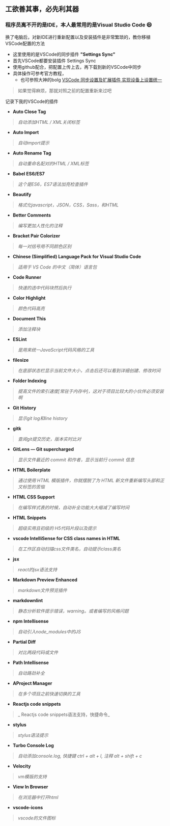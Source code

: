 ## 工欲善其事，必先利其器  

### 程序员离不开的是IDE，本人最常用的是Visual Studio Code  :smile:   

换了电脑后，对新IDE进行重新配置以及安装插件是非常繁琐的，教你移植VSCode配置的方法
+ 这里使用的是VSCode的同步插件 **"Settings Sync"** 
+ 首先VSCode都要安装插件 Settings Sync
+ 使用github配合，把配置上传上去，再下载到新的VSCode中同步
+ 具体操作可参考官方教程，
  + 也可参照大神的bolg [VSCode 同步设置及扩展插件 实现设备上设置统一](https://www.cnblogs.com/kenz520/p/7416836.html)
> 如果觉得麻烦，那就对照之前的配置重新来过吧  

记录下我的VSCode的插件  


- **Auto Close Tag**      
> _自动添加HTML / XML关闭标签_
- **Auto Import**  
> _自动import提示_
- **Auto Rename Tag**   
> _自动重命名配对的HTML / XML标签_
- **Babel ES6/ES7**   
> _这个是ES6，ES7语法加亮检查插件_
- **Beautify**  
> _格式化javascript，JSON，CSS，Sass，和HTML_
- **Better Comments**  
> _编写更加人性化的注释_
- **Bracket Pair Colorizer** 
> _每一对括号用不同颜色区别_
- **Chinese (Simplified) Language Pack for Visual Studio Code**  
> _适用于 VS Code 的中文（简体）语言包_
- **Code Runner**   
> _快速的选中代码块然后执行_
- **Color Highlight**  
> _颜色代码高亮_
- **Document This** 
> _添加注释块_
- **ESLint**  
> _是用来统一JavaScript代码风格的工具_
- **filesize** 
> _在底部状态栏显示当前文件大小，点击后还可以看到详细创建、修改时间_
- **Folder Indexing**   
> _提高文件的索引速度[常驻于内存中]，这对于项目比较大的小伙伴必须安装啊_
- **Git History**   
> _显示git log和line history_
- **gitk** 
> _查阅git提交历史，版本实时比对_
- **GitLens — Git supercharged**       
> _显示文件最近的 commit 和作者，显示当前行 commit 信息_	
- **HTML Boilerplate**   
> _通过使用 HTML 模版插件，你就摆脱了为 HTML 新文件重新编写头部和正文标签的苦恼_
- **HTML CSS Support**  
> _在编写样式表的时候，自动补全功能大大缩减了编写时间_
- **HTML Snippets**    
> _超级实用且初级的 H5代码片段以及提示_
- **vscode IntelliSense for CSS class names in HTML**   
> _在工作区自动扫描css文件类名，自动提示class类名_
- **jsx**    
> _react的jsx语法支持_
- **Markdown Preview Enhanced**  
> _markdown文件预览插件_
- **markdownlint**   
> _静态分析软件提示错误，warning。或者编写的风格问题_
- **npm Intellisense**  
> _自动引入node_modules中的JS_
- **Partial Diff**	  
> _对比两段代码或文件_
- **Path Intellisense** 
> _自动路劲补全_
- **AProject Manager**   
> _在多个项目之前快速切换的工具_
- **Reactjs code snippets**  
> _ Reactjs code snippets语法支持，快捷命令_
- **stylus**  
> _stylus语法提示_
- **Turbo Console Log**   
> _自动添加console.log, 快捷键 ctrl + alt + l, 注释 alt + shift + c_
- **Velocity**   
> _vm模版的支持_
- **View In Browser**  
> _在浏览器中打开html_
- **vscode-icons**   
> _vscode的文件图标_
